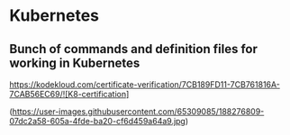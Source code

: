 # Kubernetes

## Bunch of commands and definition files for working in Kubernetes

https://kodekloud.com/certificate-verification/7CB189FD11-7CB761816A-7CAB56EC69/![K8-certification]

(https://user-images.githubusercontent.com/65309085/188276809-07dc2a58-605a-4fde-ba20-cf6d459a64a9.jpg)
